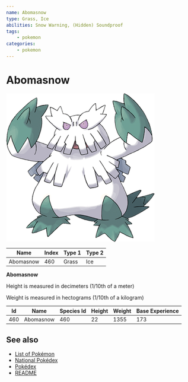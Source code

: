 ```yaml
---
name: Abomasnow
type: Grass, Ice
abilities: Snow Warning, (Hidden) Soundproof
tags:
    - pokemon
categories:
    - pokemon
---
```


# Abomasnow


![Abomasnow](images/460.png)

| **Name** | **Index** | **Type 1** | **Type 2** |
|----|----|----|----|
| Abomasnow | 460 | Grass | Ice  |

**Abomasnow** 


Height is measured in decimeters (1/10th of a meter)

Weight is measured in hectograms (1/10th of a kilogram)

| **Id** | **Name** | **Species Id** | **Height** | **Weight** | **Base Experience** |
|--------|----------|----------------|------------|------------|---------------------|
| 460 | Abomasnow | 460 | 22 | 1355 | 173 |


## See also

- [List of Pokémon](../pokemon.md)
- [National Pokédex](../national_pokedex.md)
- [Pokédex](../pokedex.md)
- [README](../README.md)
